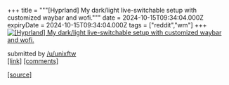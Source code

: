 +++
title = """[Hyprland] My dark/light live-switchable setup with customized waybar and wofi."""
date = 2024-10-15T09:34:04.000Z
expiryDate = 2024-10-15T09:34:04.000Z
tags = ["reddit","wm"]
+++
[![[Hyprland] My dark/light live-switchable setup with customized waybar and wofi.](https://b.thumbs.redditmedia.com/MGOwZVipN6kUFybd9gTJZIEXI8vJwjjCkiztIDB6F8I.jpg "[Hyprland] My dark/light live-switchable setup with customized waybar and wofi.")](https://www.reddit.com/r/unixporn/comments/1g43qwh/hyprland_my_darklight_liveswitchable_setup_with/)

submitted by [/u/unixftw](https://www.reddit.com/user/unixftw)  
[\[link\]](https://www.reddit.com/gallery/1g43qwh) [\[comments\]](https://www.reddit.com/r/unixporn/comments/1g43qwh/hyprland_my_darklight_liveswitchable_setup_with/)

[[source]](https://www.reddit.com/r/unixporn/comments/1g43qwh/hyprland_my_darklight_liveswitchable_setup_with/)
